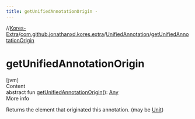 ```yaml
---
title: getUnifiedAnnotationOrigin -
---
```

//[Kores-Extra](../../../index.md)/[com.github.jonathanxd.kores.extra](../index.md)/[UnifiedAnnotation](index.md)/[getUnifiedAnnotationOrigin](get-unified-annotation-origin.md)



# getUnifiedAnnotationOrigin  
[jvm]  
Content  
abstract fun [getUnifiedAnnotationOrigin](get-unified-annotation-origin.md)(): [Any](https://kotlinlang.org/api/latest/jvm/stdlib/kotlin/-any/index.html)  
More info  


Returns the element that originated this annotation. (may be [Unit](https://kotlinlang.org/api/latest/jvm/stdlib/kotlin/-unit/index.html))

  



